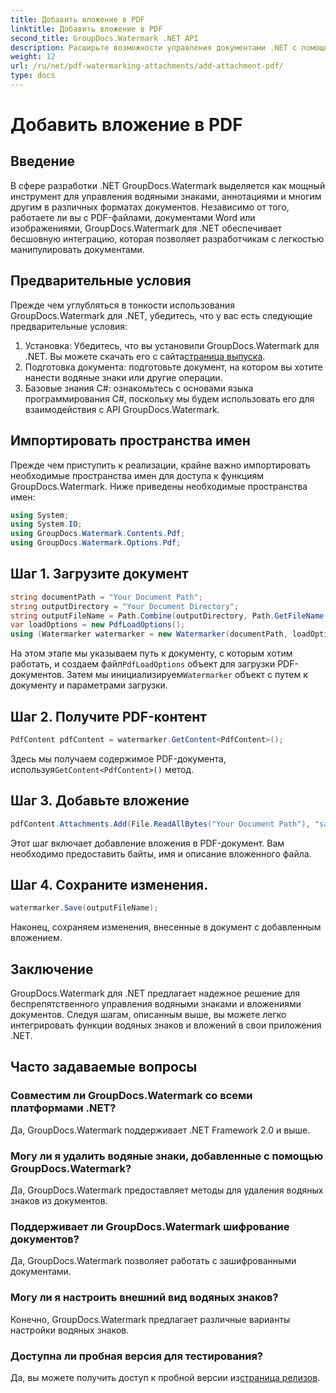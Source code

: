 ```yaml
---
title: Добавить вложение в PDF
linktitle: Добавить вложение в PDF
second_title: GroupDocs.Watermark .NET API
description: Расширьте возможности управления документами .NET с помощью GroupDocs.Watermark для беспрепятственного нанесения водяных знаков и обработки вложений.
weight: 12
url: /ru/net/pdf-watermarking-attachments/add-attachment-pdf/
type: docs
---
```

# Добавить вложение в PDF

## Введение
В сфере разработки .NET GroupDocs.Watermark выделяется как мощный инструмент для управления водяными знаками, аннотациями и многим другим в различных форматах документов. Независимо от того, работаете ли вы с PDF-файлами, документами Word или изображениями, GroupDocs.Watermark для .NET обеспечивает бесшовную интеграцию, которая позволяет разработчикам с легкостью манипулировать документами.
## Предварительные условия
Прежде чем углубляться в тонкости использования GroupDocs.Watermark для .NET, убедитесь, что у вас есть следующие предварительные условия:
1.  Установка: Убедитесь, что вы установили GroupDocs.Watermark для .NET. Вы можете скачать его с сайта[страница выпуска](https://releases.groupdocs.com/Watermark/net/).
2. Подготовка документа: подготовьте документ, на котором вы хотите нанести водяные знаки или другие операции.
3. Базовые знания C#: ознакомьтесь с основами языка программирования C#, поскольку мы будем использовать его для взаимодействия с API GroupDocs.Watermark.

## Импортировать пространства имен
Прежде чем приступить к реализации, крайне важно импортировать необходимые пространства имен для доступа к функциям GroupDocs.Watermark. Ниже приведены необходимые пространства имен:
```csharp
using System;
using System.IO;
using GroupDocs.Watermark.Contents.Pdf;
using GroupDocs.Watermark.Options.Pdf;
```
## Шаг 1. Загрузите документ
```csharp
string documentPath = "Your Document Path";
string outputDirectory = "Your Document Directory";
string outputFileName = Path.Combine(outputDirectory, Path.GetFileName(documentPath));
var loadOptions = new PdfLoadOptions();
using (Watermarker watermarker = new Watermarker(documentPath, loadOptions))
```
 На этом этапе мы указываем путь к документу, с которым хотим работать, и создаем файл`PdfLoadOptions` объект для загрузки PDF-документов. Затем мы инициализируем`Watermarker` объект с путем к документу и параметрами загрузки.
## Шаг 2. Получите PDF-контент
```csharp
PdfContent pdfContent = watermarker.GetContent<PdfContent>();
```
 Здесь мы получаем содержимое PDF-документа, используя`GetContent<PdfContent>()` метод.
## Шаг 3. Добавьте вложение
```csharp
pdfContent.Attachments.Add(File.ReadAllBytes("Your Document Path"), "sample doc", "sample doc as attachment");
```
Этот шаг включает добавление вложения в PDF-документ. Вам необходимо предоставить байты, имя и описание вложенного файла.
## Шаг 4. Сохраните изменения.
```csharp
watermarker.Save(outputFileName);
```
Наконец, сохраняем изменения, внесенные в документ с добавленным вложением.

## Заключение
GroupDocs.Watermark для .NET предлагает надежное решение для беспрепятственного управления водяными знаками и вложениями документов. Следуя шагам, описанным выше, вы можете легко интегрировать функции водяных знаков и вложений в свои приложения .NET.
## Часто задаваемые вопросы
### Совместим ли GroupDocs.Watermark со всеми платформами .NET?
Да, GroupDocs.Watermark поддерживает .NET Framework 2.0 и выше.
### Могу ли я удалить водяные знаки, добавленные с помощью GroupDocs.Watermark?
Да, GroupDocs.Watermark предоставляет методы для удаления водяных знаков из документов.
### Поддерживает ли GroupDocs.Watermark шифрование документов?
Да, GroupDocs.Watermark позволяет работать с зашифрованными документами.
### Могу ли я настроить внешний вид водяных знаков?
Конечно, GroupDocs.Watermark предлагает различные варианты настройки водяных знаков.
### Доступна ли пробная версия для тестирования?
 Да, вы можете получить доступ к пробной версии из[страница релизов](https://releases.groupdocs.com/).